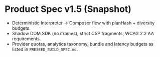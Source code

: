 # Product Spec v1.5 (Snapshot)
- Deterministic Interpreter → Composer flow with planHash + diversity budgets.
- Shadow DOM SDK (no iframes), strict CSP fragments, WCAG 2.2 AA requirements.
- Provider quotas, analytics taxonomy, bundle and latency budgets as listed in `PRESEED_BUILD_SPEC.md`.
